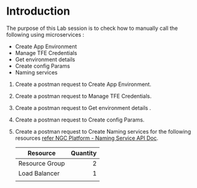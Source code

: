 # Introduction

The purpose of this Lab session is to check how to manually call the following using microservices : 
 - Create App Environment
 - Manage TFE Credentials
 - Get environment details 
 - Create config Params
 - Naming services 


 1. Create a postman request to Create App Environment.

 2. Create a postman request to Manage TFE Credentials.
 3. Create a postman request to Get environment details .
 4. Create a postman request to Create config Params.
 5. Create a postman request to Create Naming services for the following resources [ refer NGC Platform - Naming Service API Doc](https://docs.google.com/document/d/1n-Jtfo1ih8I5chOOwxT-u7-tvXUAVIMCocoiirz2y_c/edit#heading=h.cd34ot7rtyfy).

    | Resource | Quantity |
    |-------|-------:|
    |Resource Group|2|
    |Load Balancer|1|
    |||